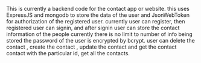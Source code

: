 This is currently a backend code for the contact app or website.
this uses ExpressJS and mongodb to store the data of the user and JsonWebToken for authorization of the registered user.
currently user can register, then registered user can signin, and after signin user can store the contact information of the people currently there is no limit to number of info being stored
the password of the user is encrypted by bcrypt.
user can delete the contact , create the contact , update the contact and get the contact contact with the particular id, get all the contacts.
